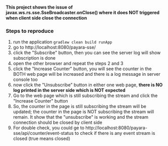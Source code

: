 #### This project shows the issue of javax.ws.rs.sse.SseBroadcaster.onClose() where it does NOT triggered when client side close the connection

### Steps to reproduce
1. run the application `gradlew clean build runApp`
2. go to http://localhost:8080/payara-sse/
3. click the "Subscribe" button, then you can see the server log will show subscription is done
4. open the other browser and repeat the steps 2 and 3
5. click the "Increase Counter" button, you will see the counter in the BOTH web page will be increased and there is a log message in server console too
6. now click the "Unsubscribe" button in either one web page, **there is NO log printed in the server side which is NOT expected**
7. Go to the web page which is still subscribing the stream and click the "Increase Counter" button
8. So, the counter in the page is still subscribing the stream will be updated; the counter in the page is NOT subscribing the stream will remain. It show that the "unsubscribe" is working and the stream connection should be closed by client side
9. For double check, you could ge to http://localhost:8080/payara-sse/api/counter/event-status to check if there is any event stream is closed (true means closed)